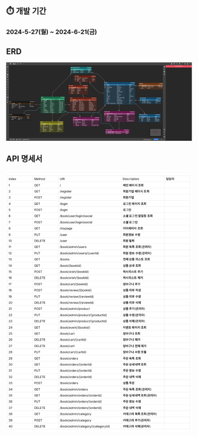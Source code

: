 ## ⏱️ 개발 기간 
### 2024-5-27(월) ~ 2024-6-21(금)

## ERD
![2_erd.png](2_erd.png)

## API 명세서
![제목 없음.png](%EC%A0%9C%EB%AA%A9%20%EC%97%86%EC%9D%8C.png)

